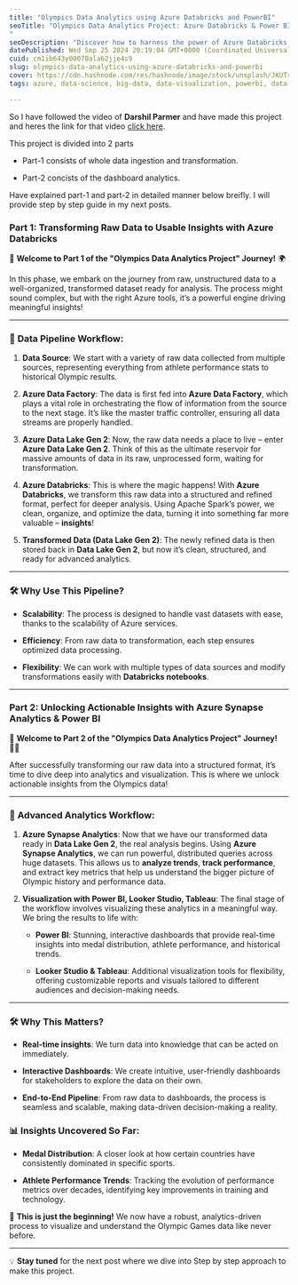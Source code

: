 ```yaml
---
title: "Olympics Data Analytics using Azure Databricks and PowerBI"
seoTitle: "Olympics Data Analytics Project: Azure Databricks & Power BI Insights
"
seoDescription: "Discover how to harness the power of Azure Databricks for data transformation and Power BI for dynamic visualizations in this project"
datePublished: Wed Sep 25 2024 20:19:04 GMT+0000 (Coordinated Universal Time)
cuid: cm1ib643y00070ala62jje4s9
slug: olympics-data-analytics-using-azure-databricks-and-powerbi
cover: https://cdn.hashnode.com/res/hashnode/image/stock/unsplash/JKUTrJ4vK00/upload/6ced1b1932e704ecbd05e73a4b1654aa.jpeg
tags: azure, data-science, big-data, data-visualization, powerbi, data-analytics, azure-synapse-analytics

---
```


So I have followed the video of **Darshil Parmer** and have made this project and heres the link for that video [click here](https://www.youtube.com/watch?v=IaA9YNlg5hM&list=PLBJe2dFI4sgvQTNNkI3ETYJgNPR4CBpFd&index=8).

This project is divided into 2 parts

* Part-1 consists of whole data ingestion and transformation.
    
* Part-2 concists of the dashboard analytics.
    

Have explained part-1 and part-2 in detailed manner below breifly. I will provide step by step guide in my next posts.

### Part 1: Transforming Raw Data to Usable Insights with Azure Databricks

🚀 **Welcome to Part 1 of the "Olympics Data Analytics Project" Journey!** 🌍

In this phase, we embark on the journey from raw, unstructured data to a well-organized, transformed dataset ready for analysis. The process might sound complex, but with the right Azure tools, it’s a powerful engine driving meaningful insights!

---

### 🔧 **Data Pipeline Workflow:**

1. **Data Source**: We start with a variety of raw data collected from multiple sources, representing everything from athlete performance stats to historical Olympic results.
    
2. **Azure Data Factory**: The data is first fed into **Azure Data Factory**, which plays a vital role in orchestrating the flow of information from the source to the next stage. It’s like the master traffic controller, ensuring all data streams are properly handled.
    
3. **Azure Data Lake Gen 2**: Now, the raw data needs a place to live – enter **Azure Data Lake Gen 2**. Think of this as the ultimate reservoir for massive amounts of data in its raw, unprocessed form, waiting for transformation.
    
4. **Azure Databricks**: This is where the magic happens! With **Azure Databricks**, we transform this raw data into a structured and refined format, perfect for deeper analysis. Using Apache Spark’s power, we clean, organize, and optimize the data, turning it into something far more valuable – **insights**!
    
5. **Transformed Data (Data Lake Gen 2)**: The newly refined data is then stored back in **Data Lake Gen 2**, but now it’s clean, structured, and ready for advanced analytics.
    

---

### 🛠️ **Why Use This Pipeline?**

* **Scalability**: The process is designed to handle vast datasets with ease, thanks to the scalability of Azure services.
    
* **Efficiency**: From raw data to transformation, each step ensures optimized data processing.
    
* **Flexibility**: We can work with multiple types of data sources and modify transformations easily with **Databricks notebooks**.
    

---

### Part 2: Unlocking Actionable Insights with Azure Synapse Analytics & Power BI

🏅 **Welcome to Part 2 of the "Olympics Data Analytics Project" Journey!** 🏋️‍♂️

After successfully transforming our raw data into a structured format, it’s time to dive deep into analytics and visualization. This is where we unlock actionable insights from the Olympics data!

---

### 🔧 **Advanced Analytics Workflow:**

1. **Azure Synapse Analytics**: Now that we have our transformed data ready in **Data Lake Gen 2**, the real analysis begins. Using **Azure Synapse Analytics**, we can run powerful, distributed queries across huge datasets. This allows us to **analyze trends**, **track performance**, and extract key metrics that help us understand the bigger picture of Olympic history and performance data.
    
2. **Visualization with Power BI, Looker Studio, Tableau**: The final stage of the workflow involves visualizing these analytics in a meaningful way. We bring the results to life with:
    
    * **Power BI**: Stunning, interactive dashboards that provide real-time insights into medal distribution, athlete performance, and historical trends.
        
    * **Looker Studio & Tableau**: Additional visualization tools for flexibility, offering customizable reports and visuals tailored to different audiences and decision-making needs.
        

---

### 🛠️ **Why This Matters?**

* **Real-time insights**: We turn data into knowledge that can be acted on immediately.
    
* **Interactive Dashboards**: We create intuitive, user-friendly dashboards for stakeholders to explore the data on their own.
    
* **End-to-End Pipeline**: From raw data to dashboards, the process is seamless and scalable, making data-driven decision-making a reality.
    

### 📊 **Insights Uncovered So Far**:

* **Medal Distribution**: A closer look at how certain countries have consistently dominated in specific sports.
    
* **Athlete Performance Trends**: Tracking the evolution of performance metrics over decades, identifying key improvements in training and technology.
    

🎯 **This is just the beginning!** We now have a robust, analytics-driven process to visualize and understand the Olympic Games data like never before.

---

💡 **Stay tuned** for the next post where we dive into Step by step approach to make this project.